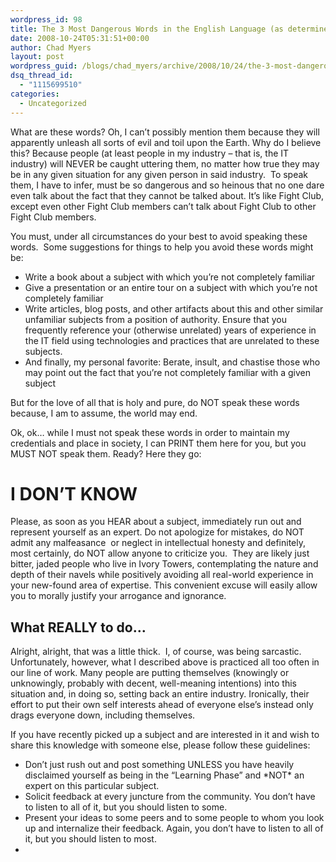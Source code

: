 ```yaml
---
wordpress_id: 98
title: The 3 Most Dangerous Words in the English Language (as determined by software developers)
date: 2008-10-24T05:31:51+00:00
author: Chad Myers
layout: post
wordpress_guid: /blogs/chad_myers/archive/2008/10/24/the-3-most-dangerous-words-in-the-english-language-as-determined-by-software-developers.aspx
dsq_thread_id:
  - "1115699510"
categories:
  - Uncategorized
---
```

What are these words? Oh, I can’t possibly mention them because they will apparently unleash all sorts of evil and toil upon the Earth. Why do I believe this? Because people (at least people in my industry – that is, the IT industry) will NEVER be caught uttering them, no matter how true they may be in any given situation for any given person in said industry.&#160; To speak them, I have to infer, must be so dangerous and so heinous that no one dare even talk about the fact that they cannot be talked about. It’s like Fight Club, except even other Fight Club members can’t talk about Fight Club to other Fight Club members. 

You must, under all circumstances do your best to avoid speaking these words.&#160; Some suggestions for things to help you avoid these words might be:

  * Write a book about a subject with which you’re not completely familiar 
  * Give a presentation or an entire tour on a subject with which you’re not completely familiar
  * Write articles, blog posts, and other artifacts about this and other similar unfamiliar subjects from a position of authority. Ensure that you frequently reference your (otherwise unrelated) years of experience in the IT field using technologies and practices that are unrelated to these subjects.
  * And finally, my personal favorite: Berate, insult, and chastise those who may point out the fact that you’re not completely familiar with a given subject

But for the love of all that is holy and pure, do NOT speak these words because, I am to assume, the world may end.

Ok, ok… while I must not speak these words in order to maintain my credentials and place in society, I can PRINT them here for you, but you MUST NOT speak them. Ready? Here they go:

# I DON’T KNOW

Please, as soon as you HEAR about a subject, immediately run out and represent yourself as an expert. Do not apologize for mistakes, do NOT admit any malfeasance&#160; or neglect in intellectual honesty and definitely, most certainly, do NOT allow anyone to criticize you.&#160; They are likely just bitter, jaded people who live in Ivory Towers, contemplating the nature and depth of their navels while positively avoiding all real-world experience in your new-found area of expertise. This convenient excuse will easily allow you to morally justify your arrogance and ignorance.

## 

## What REALLY to do…

Alright, alright, that was a little thick.&#160; I, of course, was being sarcastic.&#160; Unfortunately, however, what I described above is practiced all too often in our line of work. Many people are putting themselves (knowingly or unknowingly, probably with decent, well-meaning intentions) into this situation and, in doing so, setting back an entire industry. Ironically, their effort to put their own self interests ahead of everyone else’s instead only drags everyone down, including themselves.

If you have recently picked up a subject and are interested in it and wish to share this knowledge with someone else, please follow these guidelines:

  * Don’t just rush out and post something UNLESS you have heavily disclaimed yourself as being in the “Learning Phase” and \*NOT\* an expert on this particular subject.
  * Solicit feedback at every juncture from the community. You don’t have to listen to all of it, but you should listen to some.
  * Present your ideas to some peers and to some people to whom you look up and internalize their feedback. Again, you don’t have to listen to all of it, but you should listen to most.
  *